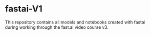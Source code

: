 # fastai-V1

This repository contains all models and notebooks created with fastai during working through the fast.ai video course v3.
